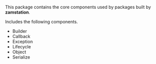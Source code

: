 This package contains the core components used by packages built by **zamstation**.

Includes the following components.

  * Builder
  * Callback
  * Exception
  * Lifecycle
  * Object
  * Serialize
